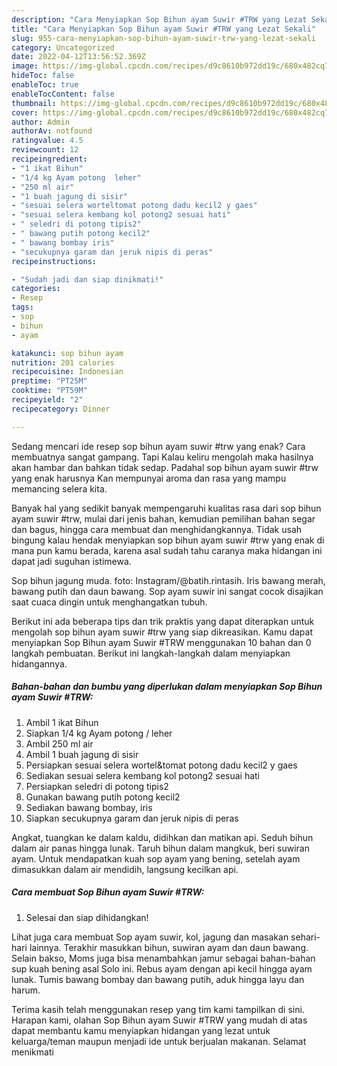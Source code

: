 ```yaml
---
description: "Cara Menyiapkan Sop Bihun ayam Suwir #TRW yang Lezat Sekali"
title: "Cara Menyiapkan Sop Bihun ayam Suwir #TRW yang Lezat Sekali"
slug: 955-cara-menyiapkan-sop-bihun-ayam-suwir-trw-yang-lezat-sekali
category: Uncategorized
date: 2022-04-12T13:56:52.369Z
image: https://img-global.cpcdn.com/recipes/d9c8610b972dd19c/680x482cq70/sop-bihun-ayam-suwir-trw-foto-resep-utama.jpg
hideToc: false
enableToc: true
enableTocContent: false
thumbnail: https://img-global.cpcdn.com/recipes/d9c8610b972dd19c/680x482cq70/sop-bihun-ayam-suwir-trw-foto-resep-utama.jpg
cover: https://img-global.cpcdn.com/recipes/d9c8610b972dd19c/680x482cq70/sop-bihun-ayam-suwir-trw-foto-resep-utama.jpg
author: Admin
authorAv: notfound
ratingvalue: 4.5
reviewcount: 12
recipeingredient:
- "1 ikat Bihun"
- "1/4 kg Ayam potong  leher"
- "250 ml air"
- "1 buah jagung di sisir"
- "sesuai selera worteltomat potong dadu kecil2 y gaes"
- "sesuai selera kembang kol potong2 sesuai hati"
- " seledri di potong tipis2"
- " bawang putih potong kecil2"
- " bawang bombay iris"
- "secukupnya garam dan jeruk nipis di peras"
recipeinstructions:

- "Sudah jadi dan siap dinikmati!"
categories:
- Resep
tags:
- sop
- bihun
- ayam

katakunci: sop bihun ayam 
nutrition: 201 calories
recipecuisine: Indonesian
preptime: "PT25M"
cooktime: "PT59M"
recipeyield: "2"
recipecategory: Dinner

---
```



Sedang mencari ide resep sop bihun ayam suwir #trw yang enak? Cara membuatnya sangat gampang. Tapi Kalau keliru mengolah maka hasilnya akan hambar dan bahkan tidak sedap. Padahal sop bihun ayam suwir #trw yang enak harusnya Kan mempunyai aroma dan rasa yang mampu memancing selera kita.


Banyak hal yang sedikit banyak mempengaruhi kualitas rasa dari sop bihun ayam suwir #trw, mulai dari jenis bahan, kemudian pemilihan bahan segar dan bagus, hingga cara membuat dan menghidangkannya. Tidak usah bingung kalau hendak menyiapkan sop bihun ayam suwir #trw yang enak di mana pun kamu berada, karena asal sudah tahu caranya maka hidangan ini dapat jadi suguhan istimewa.

Sop bihun jagung muda. foto: Instagram/@batih.rintasih. Iris bawang merah, bawang putih dan daun bawang. Sop ayam suwir ini sangat cocok disajikan saat cuaca dingin untuk menghangatkan tubuh.


Berikut ini ada beberapa tips dan trik praktis yang dapat diterapkan untuk mengolah sop bihun ayam suwir #trw yang siap dikreasikan. Kamu dapat menyiapkan Sop Bihun ayam Suwir #TRW menggunakan 10 bahan dan 0 langkah pembuatan. Berikut ini langkah-langkah dalam menyiapkan hidangannya.

<!--inarticleads1-->

##### Bahan-bahan dan bumbu yang diperlukan dalam menyiapkan Sop Bihun ayam Suwir #TRW:

1. Ambil 1 ikat Bihun
1. Siapkan 1/4 kg Ayam potong / leher
1. Ambil 250 ml air
1. Ambil 1 buah jagung di sisir
1. Persiapkan sesuai selera wortel&amp;tomat potong dadu kecil2 y gaes
1. Sediakan sesuai selera kembang kol potong2 sesuai hati
1. Persiapkan  seledri di potong tipis2
1. Gunakan  bawang putih potong kecil2
1. Sediakan  bawang bombay, iris
1. Siapkan secukupnya garam dan jeruk nipis di peras


Angkat, tuangkan ke dalam kaldu, didihkan dan matikan api. Seduh bihun dalam air panas hingga lunak. Taruh bihun dalam mangkuk, beri suwiran ayam. Untuk mendapatkan kuah sop ayam yang bening, setelah ayam dimasukkan dalam air mendidih, langsung kecilkan api. 

<!--inarticleads2-->

##### Cara membuat Sop Bihun ayam Suwir #TRW:


1. Selesai dan siap dihidangkan!

Lihat juga cara membuat Sop ayam suwir, kol, jagung dan masakan sehari-hari lainnya. Terakhir masukkan bihun, suwiran ayam dan daun bawang. Selain bakso, Moms juga bisa menambahkan jamur sebagai bahan-bahan sup kuah bening asal Solo ini. Rebus ayam dengan api kecil hingga ayam lunak. Tumis bawang bombay dan bawang putih, aduk hingga layu dan harum. 

Terima kasih telah menggunakan resep yang tim kami tampilkan di sini. Harapan kami, olahan Sop Bihun ayam Suwir #TRW yang mudah di atas dapat membantu kamu menyiapkan hidangan yang lezat untuk keluarga/teman maupun menjadi ide untuk berjualan makanan. Selamat menikmati
